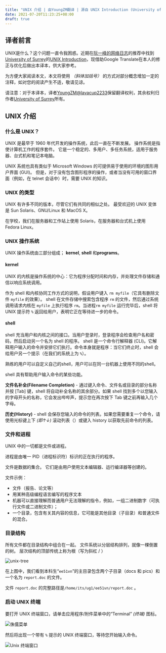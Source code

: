 ```yaml
---
title: "UNIX 介绍 | 由YoungZM翻译 | 源自 UNIX Introduction (University of Surrey)"
date: 2021-07-20T11:23:25+08:00
draft: true
---
```


## 译者前言
UNIX是什么？这个问题一直令我困惑。近期在[阮一峰的网络日志](https://www.ruanyifeng.com/blog/archives.html)的推荐中找到[University of Surrey](https://www.surrey.ac.uk/)的[UNIX Introduction](http://www.ee.surrey.ac.uk/Teaching/Unix/unixintro.html)，现借助Google Translate在本人的修正与优化后做出本译本，供大家参考。

为方便大家阅读本文，本文将使用
_（斜体加括号）_
的方式对部分概念增加一定的注释，如对您的阅读产生不适，敬请见谅。

请注意：对于本译本，译者[YoungZM@lavacup2233](https://blog.youngzm.com/)保留翻译权利，其余权利归作者[University of Surrey](https://www.surrey.ac.uk/)所有。
<!--more-->

## UNIX 介绍

### 什么是 UNIX？

UNIX 是最早于 1960 年代开发的操作系统，此后一直在不断发展。 操作系统是指使计算机工作的程序套件。 它是一个稳定的、多用户、多任务系统，适用于服务器、台式机和笔记本电脑。

UNIX 系统也具有类似于 Microsoft Windows 的可提供易于使用的环境的图形用户界面 (GUI)。 但是，对于没有包含图形程序的操作，或者当没有可用的窗口界面（例如，在 telnet 会话中）时，需要 UNIX 的知识。

### UNIX 的类型

UNIX 有许多不同的版本，尽管它们有共同的相似之处。 最受欢迎的 UNIX 变体是 Sun Solaris、GNU/Linux 和 MacOS X。

在学校，我们在服务器和工作站上使用 Solaris，在服务器和台式机上使用 Fedora Linux。

### UNIX 操作系统

UNIX 操作系统由三部分组成； **kernel**, **shell** 和**programs**。

#### kernel
UNIX 的内核是操作系统的中心：它为程序分配时间和内存，并处理文件存储和通信以响应系统调用。

作为 shell 和内核协同工作方式的说明，假设用户键入 `rm myfile`（它具有删除文件 `myfile` 的效果）。 shell 在文件存储中搜索包含程序 `rm` 的文件，然后通过系统调用请求内核在 `myfile` 上执行程序 `rm`。当进程`rm myfile` 运行完毕后，shell 将 UNIX 提示符 `%` 返回给用户，表明它正在等待进一步的命令。

#### shell
shell 充当用户和内核之间的接口。当用户登录时，登录程序会检查用户名和密码，然后启动另一个名为 shell 的程序。 shell 是一个命令行解释器 (CLI)。它解释用户输入的命令并安排它们执行。命令本身就是程序：当它们终止时，shell 会给用户另一个提示（在我们的系统上为 `%`）。

熟练的用户可以自定义自己的shell，用户可以在同一台机器上使用不同的shell。

shell 具有帮助用户输入命令的某些功能。

**文件名补全(Filename Completion)** - 通过键入命令、文件名或目录的部分名称并按 [Tab] 键，shell 将自动补全名称的其余部分。如果 shell 找到多个以您输入的字母开头的名称，它会发出哔哔声，提示您在再次按下 Tab 键之前​​再输入几个字母。

**历史(History)** - shell 会保存您输入的命令的列表。如果您需要重复一个命令，请使用光标键上下
_(即↑↓)_
滚动列表（）或键入 history 以获取先前命令的列表。

### 文件和进程

UNIX 中的一切都是文件或进程。

进程是由唯一 PID（进程标识符）标识的正在执行的程序。

文件是数据的集合。 它们是由用户使用文本编辑器、运行编译器等创建的。

文件示例：

- 文件（报告、论文等）
- 用某种高级编程语言编写的程序文本
- 机器可以直接理解而普通用户无法理解的指令，例如，一组二进制数字（可执行文件或二进制文件）；
- 一个目录，包含有关其内容的信息，它可能是其他目录（子目录）和普通文件的混合。

### 目录结构

所有文件都在目录结构中组合在一起。 文件系统以分层结构排列，就像一棵倒置的树。 层次结构的顶部传统上称为根（写为斜杠 / ）

![unix-tree](https://lavacup2233.github.io/imgs/unix-tree.png)

在上图中，我们看到本科生“`ee51vn`”的主目录包含两个子目录（docs 和 pics）和一个名为 `report.doc` 的文件。

文件 `report.doc` 的完整路径是`/home/its/ug1/ee51vn/report.doc` 。

### 启动 UNIX 终端

要打开 UNIX 终端窗口，请单击应用程序/附件菜单中的“Terminal”
_(终端)_
图标。

![侏儒菜单](https://lavacup2233.github.io/imgs/gnome-window.gif)

然后将出现一个带有 `%` 提示的 UNIX 终端窗口，等待您开始输入命令。

![Unix 终端窗口](https://lavacup2233.github.io/imgs/unix-xterm0.gif)